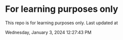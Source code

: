 # For learning purposes only
This repo is for learning purposes only.
Last updated at

Wednesday, January 3, 2024 12:27:43 PM

